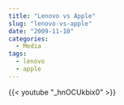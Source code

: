 ```yaml
---
title: "Lenovo vs Apple"
slug: "lenovo-vs-apple"
date: "2009-11-10"
categories:
  - Media
tags:
  - lenovo
  - apple
---
```


{{< youtube "_hnOCUkbix0" >}}
